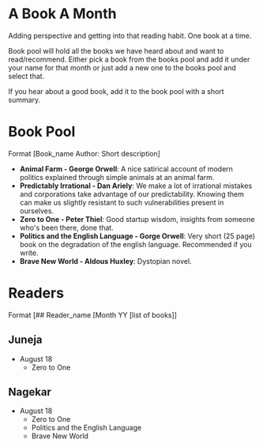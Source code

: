 # A Book A Month
Adding perspective and getting into that reading habit. One book at a time.

Book pool will hold all the books we have heard about and want to read/recommend. Either pick a book from the books pool and add it under your name for that month or just add a new one to the books pool and select that.

If you hear about a good book, add it to the book pool with a short summary.

# Book Pool
Format [Book_name Author: Short description]
- **Animal Farm - George Orwell**: A nice satirical account of modern politics explained through simple animals at an animal farm.
- **Predictably Irrational - Dan Ariely**: We make a lot of irrational mistakes and corporations take advantage of our predictability. Knowing them can make us slightly resistant to such vulnerabilities present in ourselves.
- **Zero to One - Peter Thiel**: Good startup wisdom, insights from someone who's been there, done that.
- **Politics and the English Language - Gorge Orwell**: Very short (25 page) book on the degradation of the english language. Recommended if you write.
- **Brave New World - Aldous Huxley**: Dystopian novel.

# Readers
Format [## Reader_name [Month YY [list of books]]

## Juneja
- August 18
  - Zero to One

## Nagekar
- August 18
  - Zero to One
  - Politics and the English Language
  - Brave New World
